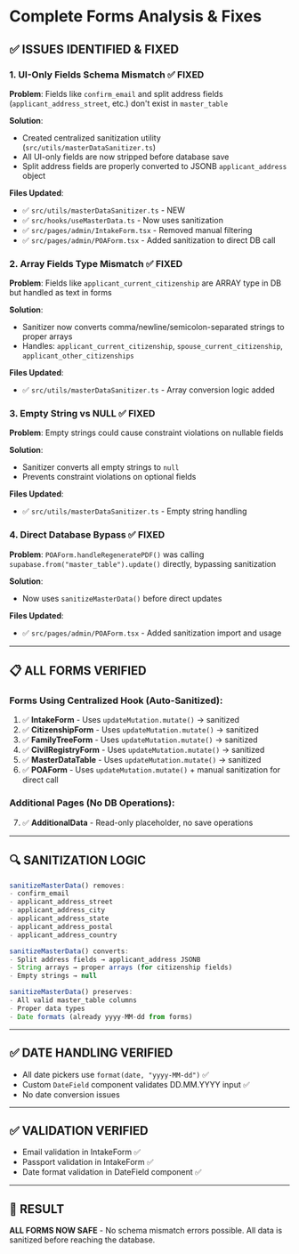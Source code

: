 # Complete Forms Analysis & Fixes

## ✅ ISSUES IDENTIFIED & FIXED

### 1. **UI-Only Fields Schema Mismatch** ✅ FIXED
**Problem**: Fields like `confirm_email` and split address fields (`applicant_address_street`, etc.) don't exist in `master_table`

**Solution**: 
- Created centralized sanitization utility (`src/utils/masterDataSanitizer.ts`)
- All UI-only fields are now stripped before database save
- Split address fields are properly converted to JSONB `applicant_address` object

**Files Updated**:
- ✅ `src/utils/masterDataSanitizer.ts` - NEW
- ✅ `src/hooks/useMasterData.ts` - Now uses sanitization
- ✅ `src/pages/admin/IntakeForm.tsx` - Removed manual filtering
- ✅ `src/pages/admin/POAForm.tsx` - Added sanitization to direct DB call

### 2. **Array Fields Type Mismatch** ✅ FIXED
**Problem**: Fields like `applicant_current_citizenship` are ARRAY type in DB but handled as text in forms

**Solution**:
- Sanitizer now converts comma/newline/semicolon-separated strings to proper arrays
- Handles: `applicant_current_citizenship`, `spouse_current_citizenship`, `applicant_other_citizenships`

**Files Updated**:
- ✅ `src/utils/masterDataSanitizer.ts` - Array conversion logic added

### 3. **Empty String vs NULL** ✅ FIXED
**Problem**: Empty strings could cause constraint violations on nullable fields

**Solution**:
- Sanitizer converts all empty strings to `null`
- Prevents constraint violations on optional fields

**Files Updated**:
- ✅ `src/utils/masterDataSanitizer.ts` - Empty string handling

### 4. **Direct Database Bypass** ✅ FIXED
**Problem**: `POAForm.handleRegeneratePDF()` was calling `supabase.from("master_table").update()` directly, bypassing sanitization

**Solution**:
- Now uses `sanitizeMasterData()` before direct updates

**Files Updated**:
- ✅ `src/pages/admin/POAForm.tsx` - Added sanitization import and usage

---

## 📋 ALL FORMS VERIFIED

### Forms Using Centralized Hook (Auto-Sanitized):
1. ✅ **IntakeForm** - Uses `updateMutation.mutate()` → sanitized
2. ✅ **CitizenshipForm** - Uses `updateMutation.mutate()` → sanitized
3. ✅ **FamilyTreeForm** - Uses `updateMutation.mutate()` → sanitized
4. ✅ **CivilRegistryForm** - Uses `updateMutation.mutate()` → sanitized
5. ✅ **MasterDataTable** - Uses `updateMutation.mutate()` → sanitized
6. ✅ **POAForm** - Uses `updateMutation.mutate()` + manual sanitization for direct call

### Additional Pages (No DB Operations):
7. ✅ **AdditionalData** - Read-only placeholder, no save operations

---

## 🔍 SANITIZATION LOGIC

```typescript
sanitizeMasterData() removes:
- confirm_email
- applicant_address_street
- applicant_address_city
- applicant_address_state
- applicant_address_postal
- applicant_address_country

sanitizeMasterData() converts:
- Split address fields → applicant_address JSONB
- String arrays → proper arrays (for citizenship fields)
- Empty strings → null

sanitizeMasterData() preserves:
- All valid master_table columns
- Proper data types
- Date formats (already yyyy-MM-dd from forms)
```

---

## ✅ DATE HANDLING VERIFIED
- All date pickers use `format(date, "yyyy-MM-dd")` ✅
- Custom `DateField` component validates DD.MM.YYYY input ✅
- No date conversion issues

---

## ✅ VALIDATION VERIFIED
- Email validation in IntakeForm ✅
- Passport validation in IntakeForm ✅
- Date format validation in DateField component ✅

---

## 🎯 RESULT
**ALL FORMS NOW SAFE** - No schema mismatch errors possible. All data is sanitized before reaching the database.
